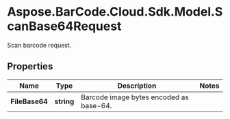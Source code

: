 # Aspose.BarCode.Cloud.Sdk.Model.ScanBase64Request

Scan barcode request.

## Properties

Name | Type | Description | Notes
---- | ---- | ----------- | -----
**FileBase64** | **string** | Barcode image bytes encoded as base-64. |
